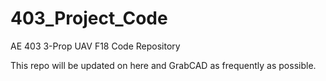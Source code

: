 # 403_Project_Code
AE 403 3-Prop UAV F18 Code Repository

This repo will be updated on here and GrabCAD as frequently as possible. 
